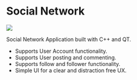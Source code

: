 # Social Network
![](https://img.shields.io/badge/C++-blue)

Social Network Application built with C++ and QT.
* Supports User Account functionality.
* Supports User posting and commenting.
* Supports follow and follower functionality.
* Simple UI for a clear and distraction free UX. 

